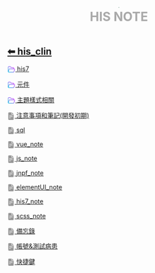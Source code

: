 <div style="text-align:center;padding-bottom: 20px">
  <div style="width: 100%;">
      <img src="../his_clin/img/open-book.png" style="zoom:15%;" />
  </div>
  <b style="color: darkgray; font-size: 28px; margin-top: 10px">HIS NOTE</b>
</div>

## [⬅ his_clin](../Menu.md)

[<img src="img/open-folder.png" style="zoom:3.5%; vertical-align: middle;" /> his7](./his7/his7.md)

[<img src="img/open-folder.png" style="zoom:3.5%; vertical-align: middle;" /> 元件](./元件/元件.md)

[<img src="img/open-folder.png" style="zoom:3.5%; vertical-align: middle;" /> 主題樣式相關](./主題樣式相關/主題樣式相關.md)

[<img src="img/document2.png" style="zoom:3.2%; opacity:40%; vertical-align: middle;" /> 注意事項和筆記(開發初期)](./注意事項和筆記(開發初期).md)

[<img src="img/document2.png" style="zoom:3.2%; opacity:40%; vertical-align: middle;" /> sql](./sql.md)

[<img src="img/document2.png" style="zoom:3.2%; opacity:40%; vertical-align: middle;" /> vue_note](./vue_note.md)

[<img src="img/document2.png" style="zoom:3.2%; opacity:40%; vertical-align: middle;" /> js_note](./js_note.md)

[<img src="img/document2.png" style="zoom:3.2%; opacity:40%; vertical-align: middle;" /> jnpf_note](./jnpf_note.md)

[<img src="img/document2.png" style="zoom:3.2%; opacity:40%; vertical-align: middle;" /> elementUI_note](./elementUI_note.md)

[<img src="img/document2.png" style="zoom:3.2%; opacity:40%; vertical-align: middle;" /> his7_note](./his7_note.md)

[<img src="img/document2.png" style="zoom:3.2%; opacity:40%; vertical-align: middle;" /> scss_note](./scss_note.md)

[<img src="img/document2.png" style="zoom:3.2%; opacity:40%; vertical-align: middle;" /> 備忘錄](./備忘錄.md)

[<img src="img/document2.png" style="zoom:3.2%; opacity:40%; vertical-align: middle;" /> 帳號&測試病患](./帳號&測試病患.md)

[<img src="img/document2.png" style="zoom:3.2%; opacity:40%; vertical-align: middle;" /> 快捷鍵](./快捷鍵.md)

